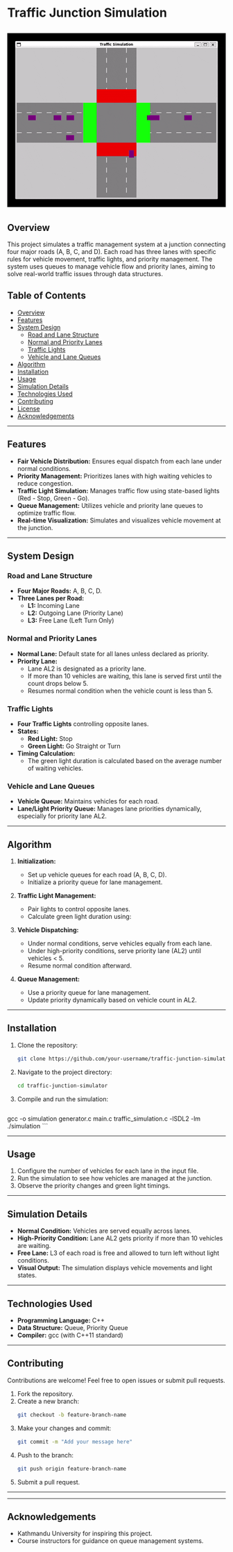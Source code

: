 # Traffic Junction Simulation

![Traffic Simulation Demo](./demo.gif)
---

## Overview  
This project simulates a traffic management system at a junction connecting four major roads (A, B, C, and D). Each road has three lanes with specific rules for vehicle movement, traffic lights, and priority management. The system uses queues to manage vehicle flow and priority lanes, aiming to solve real-world traffic issues through data structures.

## Table of Contents
- [Overview](#overview)
- [Features](#features)
- [System Design](#system-design)
  - [Road and Lane Structure](#road-and-lane-structure)
  - [Normal and Priority Lanes](#normal-and-priority-lanes)
  - [Traffic Lights](#traffic-lights)
  - [Vehicle and Lane Queues](#vehicle-and-lane-queues)
- [Algorithm](#algorithm)
- [Installation](#installation)
- [Usage](#usage)
- [Simulation Details](#simulation-details)
- [Technologies Used](#technologies-used)
- [Contributing](#contributing)
- [License](#license)
- [Acknowledgements](#acknowledgements)

---

## Features
- **Fair Vehicle Distribution:** Ensures equal dispatch from each lane under normal conditions.
- **Priority Management:** Prioritizes lanes with high waiting vehicles to reduce congestion.
- **Traffic Light Simulation:** Manages traffic flow using state-based lights (Red - Stop, Green - Go).
- **Queue Management:** Utilizes vehicle and priority lane queues to optimize traffic flow.
- **Real-time Visualization:** Simulates and visualizes vehicle movement at the junction.

---

## System Design

### Road and Lane Structure
- **Four Major Roads:** A, B, C, D.
- **Three Lanes per Road:**
  - **L1:** Incoming Lane
  - **L2:** Outgoing Lane (Priority Lane)
  - **L3:** Free Lane (Left Turn Only)

### Normal and Priority Lanes
- **Normal Lane:** Default state for all lanes unless declared as priority.
- **Priority Lane:** 
  - Lane AL2 is designated as a priority lane.
  - If more than 10 vehicles are waiting, this lane is served first until the count drops below 5.
  - Resumes normal condition when the vehicle count is less than 5.

### Traffic Lights
- **Four Traffic Lights** controlling opposite lanes.
- **States:**
  - **Red Light:** Stop
  - **Green Light:** Go Straight or Turn
- **Timing Calculation:**
  - The green light duration is calculated based on the average number of waiting vehicles.

### Vehicle and Lane Queues
- **Vehicle Queue:** Maintains vehicles for each road.
- **Lane/Light Priority Queue:** Manages lane priorities dynamically, especially for priority lane AL2.

---

## Algorithm
1. **Initialization:**
   - Set up vehicle queues for each road (A, B, C, D).
   - Initialize a priority queue for lane management.
2. **Traffic Light Management:**
   - Pair lights to control opposite lanes.
   - Calculate green light duration using:


3. **Vehicle Dispatching:**
   - Under normal conditions, serve vehicles equally from each lane.
   - Under high-priority conditions, serve priority lane (AL2) until vehicles < 5.
   - Resume normal condition afterward.
4. **Queue Management:**
   - Use a priority queue for lane management.
   - Update priority dynamically based on vehicle count in AL2.

---

## Installation
1. Clone the repository:
    ```bash
    git clone https://github.com/your-username/traffic-junction-simulator.git
    ```
2. Navigate to the project directory:
    ```bash
    cd traffic-junction-simulator
    ```
3. Compile and run the simulation:
    ```bash
gcc -o simulation generator.c main.c traffic_simulation.c -lSDL2 -lm
./simulation
    ```

---

## Usage
1. Configure the number of vehicles for each lane in the input file.
2. Run the simulation to see how vehicles are managed at the junction.
3. Observe the priority changes and green light timings.

---

## Simulation Details
- **Normal Condition:** Vehicles are served equally across lanes.
- **High-Priority Condition:** Lane AL2 gets priority if more than 10 vehicles are waiting.
- **Free Lane:** L3 of each road is free and allowed to turn left without light conditions.
- **Visual Output:** The simulation displays vehicle movements and light states.

---

## Technologies Used
- **Programming Language:** C++
- **Data Structure:** Queue, Priority Queue
- **Compiler:** gcc (with C++11 standard)

---

## Contributing
Contributions are welcome! Feel free to open issues or submit pull requests.
1. Fork the repository.
2. Create a new branch:
    ```bash
    git checkout -b feature-branch-name
    ```
3. Make your changes and commit:
    ```bash
    git commit -m "Add your message here"
    ```
4. Push to the branch:
    ```bash
    git push origin feature-branch-name
    ```
5. Submit a pull request.

---


---

## Acknowledgements
- Kathmandu University for inspiring this project.
- Course instructors for guidance on queue management systems.
